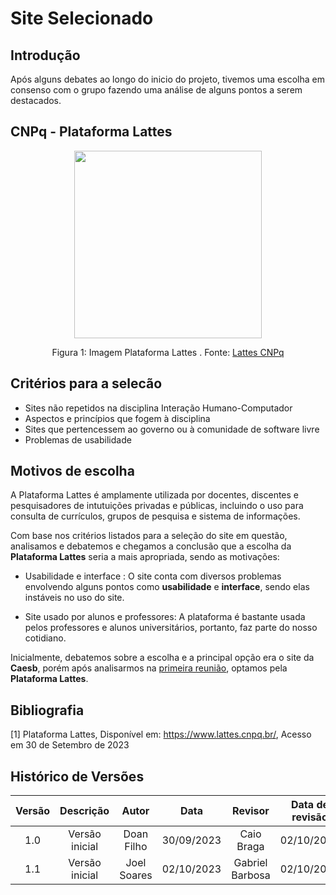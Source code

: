 # **Site Selecionado**


## **Introdução**
Após alguns debates ao longo do inicio do projeto, tivemos uma escolha em consenso com o grupo fazendo uma análise de alguns pontos a serem destacados.  

## **CNPq - Plataforma Lattes**

<div align="center">
    <img src="https://raw.githubusercontent.com/Interacao-Humano-Computador/2023.2-PlataformaLattes/main/docs/Planejamento/img/lattes-logo.png" width = 300px/>
    <p> Figura 1: Imagem Plataforma Lattes . Fonte: <a href="https://www.lattes.cnpq.br/">Lattes CNPq</a></p> 
</div>


## **Critérios para a selecão**

- Sites não repetidos na disciplina Interação Humano-Computador 
- Aspectos e princípios que fogem à disciplina
- Sites que pertencessem ao governo ou à comunidade de software livre 
- Problemas de usabilidade 

## **Motivos de escolha** 
A Plataforma Lattes é amplamente utilizada por docentes, discentes e pesquisadores de intutuições privadas e públicas, incluindo o uso para consulta de currículos, grupos de pesquisa e sistema de informações.

Com base nos critérios listados para a seleção do site em questão, analisamos e debatemos e chegamos a conclusão que a escolha da **Plataforma Lattes** seria a mais apropriada, sendo as motivações: 

- Usabilidade e interface : O site conta com diversos problemas envolvendo alguns pontos como **usabilidade** e **interface**, sendo elas instáveis no uso do site.

- Site usado por alunos e professores: A plataforma é bastante usada pelos professores e alunos universitários, portanto, faz parte do nosso cotidiano. 

Inicialmente, debatemos sobre a escolha e a principal opção era o site da **Caesb**, porém após analisarmos na  <a href="https://www.youtube.com/watch?v=oS2LwJZJHrs&feature=youtu.be"> primeira reunião</a>, optamos pela **Plataforma Lattes**.


## **Bibliografia** 

[1] Plataforma Lattes, Disponível em: <https://www.lattes.cnpq.br/>, Acesso em 30 de Setembro de 2023

## **Histórico de Versões**

| Versão |          Descrição              |     Autor      |      Data      |   Revisor     |    Data de revisão    |  
|:------:|:-------------------------------:|:--------------:|:--------------:|:-------------:|:---------------------:|
|  1.0   | Versão inicial |  Doan Filho   |   30/09/2023   | Caio Braga  |       02/10/2023      |
|  1.1   | Versão inicial |  Joel Soares  |   02/10/2023   | Gabriel Barbosa |    02/10/2023     |







